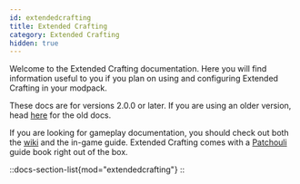 ```yaml
---
id: extendedcrafting
title: Extended Crafting
category: Extended Crafting
hidden: true
---
```


Welcome to the Extended Crafting documentation. Here you will find information useful to you if you plan on using and configuring Extended Crafting in your modpack.

These docs are for versions 2.0.0 or later. If you are using an older version, head [here](https://github.com/BlakeBr0/ExtendedCrafting/wiki) for the old docs.

If you are looking for gameplay documentation, you should check out both the [wiki](../wiki/extendedcrafting) and the in-game guide. Extended Crafting comes with a [Patchouli](https://www.curseforge.com/minecraft/mc-mods/patchouli) guide book right out of the box.

::docs-section-list{mod="extendedcrafting"}
::
